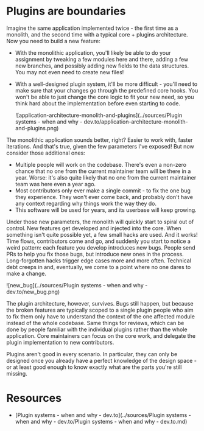 # Plugins are boundaries

Imagine the same application implemented twice - the first time as a monolith, and the second time with a typical core + plugins architecture. Now you need to build a new feature:

- With the monolithic application, you'll likely be able to do your  assignment by tweaking a few modules here and there, adding a few new  branches, and possibly adding new fields to the data structures. You may not even need to create new files!

- With a well-designed plugin system, it'll be more difficult - you'll  need to make sure that your changes go through the predefined core  hooks. You won't be able to just change the core logic to fit your new  need, so you think hard about the implementation before even starting to code.

  
  
  ![application-architecture-monolith-and-plugins](../sources/Plugin systems - when and why - dev.to/application-architecture-monolith-and-plugins.png)

The monolithic application sounds better, right? Easier to work with, faster iterations. And that's true, given the few parameters I've exposed! But now consider those additional ones:

- Multiple people will work on the codebase. There's even a non-zero chance that no one from the current maintainer team will be there in a year. Worse: it's also quite likely that no one from the current maintainer team was here even a year ago.
- Most contributors only ever make a single commit - to fix the one bug they experience. They won't ever come back, and probably don't have any context regarding why things work the way they do.
- This software will be used for years, and its userbase will keep growing.

Under those new parameters, the monolith will quickly start to spiral  out of control. New features get developed and injected into the core.  When something isn't quite possible yet, a few small hacks are used. And it works! Time flows, contributors come and go, and suddenly you start  to notice a weird pattern: each feature you develop introduces new bugs. People send PRs to help you fix those bugs, but introduce new ones in  the process. Long-forgotten hacks trigger edge cases more and more  often. Technical debt creeps in and, eventually, we come to a point  where no one dares to make a change.

![new_bug](../sources/Plugin systems - when and why - dev.to/new_bug.png)

The plugin architecture, however, survives. Bugs still happen, but  because the broken features are typically scoped to a single plugin  people who aim to fix them only have to understand the context of the  one affected module instead of the whole codebase. Same things for  reviews, which can be done by people familiar with the individual  plugins rather than the whole application. Core maintainers can focus on the core work, and delegate the plugin implementation to new  contributors.

Plugins aren't good in every scenario. In particular, they can only  be designed once you already have a perfect knowledge of the design  space - or at least good enough to know exactly what are the parts  you're still missing.

# Resources

-   [Plugin systems - when and why - dev.to](../sources/Plugin systems - when and why - dev.to/Plugin systems - when and why - dev.to.md) 